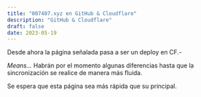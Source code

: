 ```yaml
---
title: "007407.xyz en GitHub & Cloudflare"
description: "GitHub & Cloudflare"
draft: false
date: 2023-05-19
---
```


Desde ahora la página señalada pasa a ser un deploy en CF.-

_Means..._ Habrán por el momento algunas diferencias hasta que la sincronización se realice de manera más fluida.

Se espera que esta página sea más rápida que su principal.
